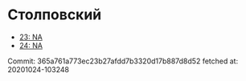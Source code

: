 # Столповский
- [23: NA](23.md)
- [24: NA](24.md)

Commit: 365a761a773ec23b27afdd7b3320d17b887d8d52
 fetched at: 20201024-103248
